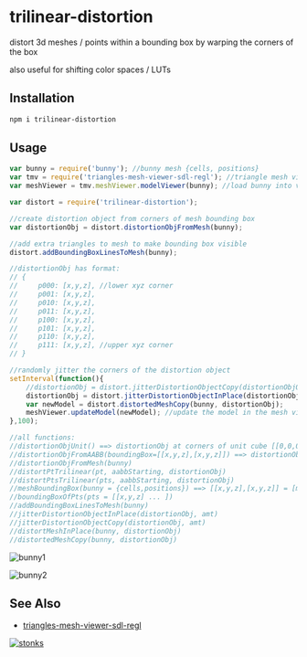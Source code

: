 # trilinear-distortion

distort 3d meshes / points within a bounding box by warping the corners of the box

also useful for shifting color spaces / LUTs

## Installation

```sh
npm i trilinear-distortion
```

## Usage 

```javascript
var bunny = require('bunny'); //bunny mesh {cells, positions}
var tmv = require('triangles-mesh-viewer-sdl-regl'); //triangle mesh viewer
var meshViewer = tmv.meshViewer.modelViewer(bunny); //load bunny into viewer

var distort = require('trilinear-distortion');

//create distortion object from corners of mesh bounding box
var distortionObj = distort.distortionObjFromMesh(bunny);

//add extra triangles to mesh to make bounding box visible
distort.addBoundingBoxLinesToMesh(bunny);

//distortionObj has format:
// {
//     p000: [x,y,z], //lower xyz corner
//     p001: [x,y,z],
//     p010: [x,y,z],
//     p011: [x,y,z],
//     p100: [x,y,z],
//     p101: [x,y,z],
//     p110: [x,y,z],
//     p111: [x,y,z], //upper xyz corner
// }

//randomly jitter the corners of the distortion object
setInterval(function(){
    //distortionObj = distort.jitterDistortionObjectCopy(distortionObjOrig, 0.50); //jitter a copy instead of modifying orig
    distortionObj = distort.jitterDistortionObjectInPlace(distortionObj, 0.50); //randomly jitter corners
    var newModel = distort.distortedMeshCopy(bunny, distortionObj);
    meshViewer.updateModel(newModel); //update the model in the mesh viewer
},100);

//all functions:
//distortionObjUnit() ==> distortionObj at corners of unit cube [[0,0,0],[1,1,1]]
//distortionObjFromAABB(boundingBox=[[x,y,z],[x,y,z]]) ==> distortionObj
//distortionObjFromMesh(bunny)
//distortPtTrilinear(pt, aabbStarting, distortionObj)
//distortPtsTrilinear(pts, aabbStarting, distortionObj)
//meshBoundingBox(bunny = {cells,positions}) ==> [[x,y,z],[x,y,z]] = [minCorner,maxCorner] //aka aabb
//boundingBoxOfPts(pts = [[x,y,z] ... ])
//addBoundingBoxLinesToMesh(bunny)
//jitterDistortionObjectInPlace(distortionObj, amt)
//jitterDistortionObjectCopy(distortionObj, amt)
//distortMeshInPlace(bunny, distortionObj)
//distortedMeshCopy(bunny, distortionObj)
```

![bunny1](https://i.imgur.com/JwDW9Dy.png)

![bunny2](https://i.imgur.com/guZmTdk.png)

## See Also

- [triangles-mesh-viewer-sdl-regl](https://www.npmjs.com/package/triangles-mesh-viewer-sdl-regl)



[![stonks](https://i.imgur.com/UpDxbfe.png)](https://www.npmjs.com/~stonkpunk)



